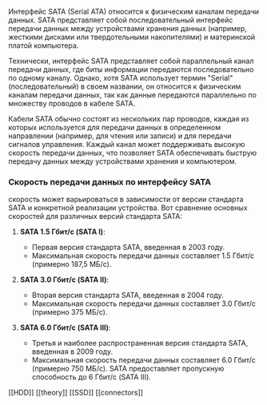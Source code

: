 Интерфейс SATA (Serial ATA) относится к физическим каналам передачи данных. SATA представляет собой последовательный интерфейс передачи данных между устройствами хранения данных (например, жесткими дисками или твердотельными накопителями) и материнской платой компьютера.

Технически, интерфейс SATA представляет собой параллельный канал передачи данных, где биты информации передаются последовательно по одному каналу. Однако, хотя SATA использует термин "Serial" (последовательный) в своем названии, он относится к физическим каналам передачи данных, так как данные передаются параллельно по множеству проводов в кабеле SATA.

Кабели SATA обычно состоят из нескольких пар проводов, каждая из которых используется для передачи данных в определенном направлении (например, для чтения или записи) и для передачи сигналов управления. Каждый канал может поддерживать высокую скорость передачи данных, что позволяет SATA обеспечивать быструю передачу данных между устройствами хранения и компьютером.

### Скорость передачи данных по интерфейсу SATA 
скорость может варьироваться в зависимости от версии стандарта SATA и конкретной реализации устройства. Вот сравнение основных скоростей для различных версий стандарта SATA:

1. **SATA 1.5 Гбит/с (SATA I)**:
    
    - Первая версия стандарта SATA, введенная в 2003 году.
    - Максимальная скорость передачи данных составляет 1.5 Гбит/с (примерно 187,5 МБ/с).
2. **SATA 3.0 Гбит/с (SATA II)**:
    
    - Вторая версия стандарта SATA, введенная в 2004 году.
    - Максимальная скорость передачи данных составляет 3.0 Гбит/с (примерно 375 МБ/с).
3. **SATA 6.0 Гбит/с (SATA III)**:
    
    - Третья и наиболее распространенная версия стандарта SATA, введенная в 2009 году.
    - Максимальная скорость передачи данных составляет 6.0 Гбит/с (примерно 750 МБ/с).
SATA предоставляет пропускную способность до 6 Гбит/с (SATA III).


[[HDD]]
[[theory]]
[[SSD]]
[[connectors]]